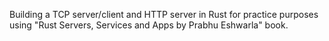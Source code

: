Building a TCP server/client and HTTP server in Rust for practice purposes using  "Rust Servers, Services and Apps by Prabhu Eshwarla" book.

